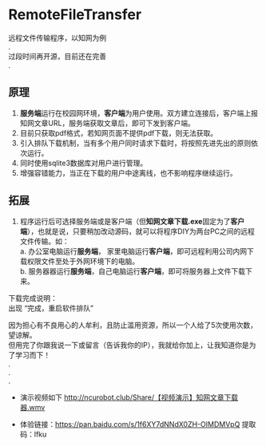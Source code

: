 # RemoteFileTransfer
远程文件传输程序，以知网为例  
.  
过段时间再开源，目前还在完善  
.  
## 原理  
  1. **服务端**运行在校园网环境，**客户端**为用户使用。双方建立连接后，客户端上报知网文章URL，服务端获取文章后，即可下发到客户端。  
  2. 目前只获取pdf格式，若知网页面不提供pdf下载，则无法获取。  
  3. 引入排队下载机制，当有多个用户同时请求下载时，将按照先进先出的原则依次运行。  
  4. 同时使用sqlite3数据库对用户进行管理。  
  5. 增强容错能力，当正在下载的用户中途离线，也不影响程序继续运行。

## 拓展  
  1. 程序运行后可选择服务端或是客户端（但**知网文章下载.exe**固定为了**客户端**），也就是说，只要稍加改动源码，就可以将程序DIY为两台PC之间的远程文件传输。如：  
    a. 办公室电脑运行**服务端**， 家里电脑运行**客户端**，即可远程利用公司内网下载权限文件至处于外网环境下的电脑。  
    b. 服务器器运行**服务端**，自己电脑运行**客户端**，即可将服务器上文件下载下来。  

下载完成说明：  
    出现 “完成，重启软件排队”  

因为担心有不良用心的人牟利，且防止滥用资源，所以一个人给了5次使用次数，望谅解。  
但用完了你跟我说一下或留言（告诉我你的IP），我就给你加上，让我知道你是为了学习而下！  
.  
.  
.  
* 演示视频如下
  http://ncurobot.club/Share/【视频演示】知网文章下载器.wmv
  
* 体验链接：https://pan.baidu.com/s/1f6XY7dNNdX0ZH-OIMDMVpQ   提取码：lfku 
  
  
